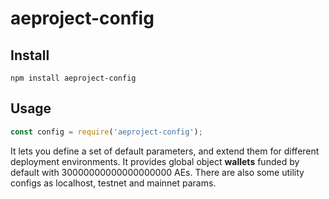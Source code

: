 # aeproject-config

## Install

```text
npm install aeproject-config
```

## Usage

```javascript
const config = require('aeproject-config');
```

It lets you define a set of default parameters, and extend them for different deployment environments. It provides global object **wallets** funded by default with 30000000000000000000 AEs. There are also some utility configs as localhost, testnet and mainnet params.

